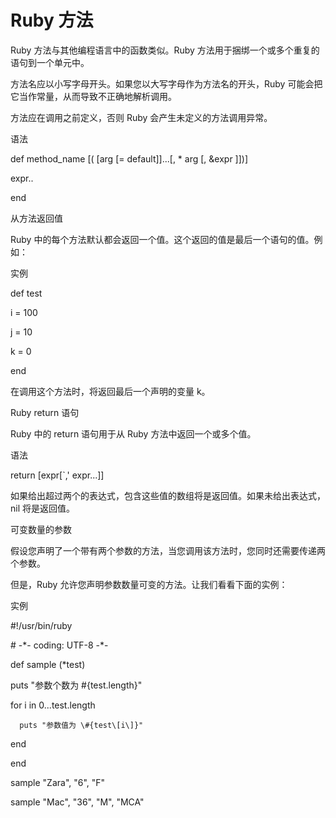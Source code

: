 # Ruby 方法

Ruby 方法与其他编程语言中的函数类似。Ruby 方法用于捆绑一个或多个重复的语句到一个单元中。

方法名应以小写字母开头。如果您以大写字母作为方法名的开头，Ruby 可能会把它当作常量，从而导致不正确地解析调用。

方法应在调用之前定义，否则 Ruby 会产生未定义的方法调用异常。

语法

def method\_name \[\( \[arg \[= default\]\]...\[, \* arg \[, &expr \]\]\)\]

expr..

end

从方法返回值

Ruby 中的每个方法默认都会返回一个值。这个返回的值是最后一个语句的值。例如：

实例

def test

i = 100

j = 10

k = 0

end

在调用这个方法时，将返回最后一个声明的变量 k。

Ruby return 语句

Ruby 中的 return 语句用于从 Ruby 方法中返回一个或多个值。

语法

return \[expr\[\`,' expr...\]\]

如果给出超过两个的表达式，包含这些值的数组将是返回值。如果未给出表达式，nil 将是返回值。

可变数量的参数

假设您声明了一个带有两个参数的方法，当您调用该方法时，您同时还需要传递两个参数。

但是，Ruby 允许您声明参数数量可变的方法。让我们看看下面的实例：

实例

\#!/usr/bin/ruby

\# -\*- coding: UTF-8 -\*-

 

def sample \(\*test\)

   puts "参数个数为 \#{test.length}"

   for i in 0...test.length

      puts "参数值为 \#{test\[i\]}"

   end

end

sample "Zara", "6", "F"

sample "Mac", "36", "M", "MCA"

